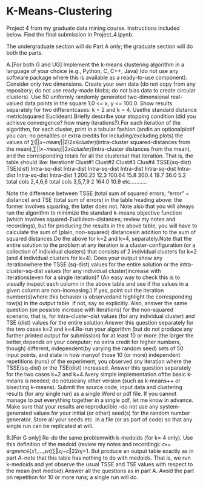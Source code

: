 # K-Means-Clustering
Project 4 from my graduate data mining course. Instructions included below. Find the final submission in Project_4.ipynb.

The undergraduate section will do Part A only; the graduate section will do both the parts. 

A.[For both G and UG] Implement the k-means clustering algorithm in a language of your choice (e.g., Python, C, C++, Java) (do not use 
any software package where this is available as a ready-to-use component). Consider only two dimensions. Create your own data (do not 
copy from any repository; do not use ready-made blobs; do not bias data to create circular clusters). Use 50 uniformly randomly generated 
two-dimensional real-valued data points in the square 1.0 <= x, y <= 100.0.  Show results separately for two differentcases: k = 2 and 
k = 4. Usethe standard distance metric(squared Euclidean).Briefly describe your stopping condition (did you achieve convergence? how many 
iterations?).For each iteration of the algorithm, for each cluster, print in a tabular fashion (andin an optionalplotif you can; no 
penalties or extra credits for including/excluding plots) the values of ∑(||𝑥−𝑚𝑒𝑎𝑛𝑗||2)2𝑥∈𝑐𝑙𝑢𝑠𝑡𝑒𝑟𝑗(intra-cluster squared-distances from the 
mean),∑||𝑥−𝑚𝑒𝑎𝑛𝑗||2𝑥∈𝑐𝑙𝑢𝑠𝑡𝑒𝑟𝑗(intra-cluster distances from the mean), and the corresponding totals for all the clustersat that iteration. 
That is, the table should like:
Iteration#    Clust#1                   Clust#2         Clust#3                     Clus#4                        TSSE(sq-dist) TSE(dist)
      Intra-sq-dist Intra-dist  Intra-sq-dist  Intra-dist  Intra-sq-dist   Intra-dist    Intra-sq-dist  Intra-dist
      1  200.25     12.3          100.64      15.8            300.4           19.7            36.0          5.2 total cols 2,4,6,8 total cols 3,5,7,9
      2  164.0     10.9           etc........... 
      
Note the difference between TSSE (total sum of squared errors; “error” = distance) and TSE (total sum of errors) in the table heading 
above: the former involves squaring, the latter does not. Note also that you will always run the algorithm to minimize the standard k-means
objective function (which involves squared-Euclidean-distances; review my notes and recordings), but for producing the results in the 
above table, you will have to calculate the sum of (plain, non-squared) distancesin addition to the sum of squared distances.Do the above 
for k=2 and k=4, separately.Note that the entire solution to the problem at any iteration is a cluster-configuration (or a collection of 
individual clusters) that consists of 2 individual clusters for k=2 (and 4 individual clusters for k=4).  Does your output show any 
iterationwhere the TSSE (sq-dist) values for the entire solution or the intra-cluster-sq-dist values (for any individual cluster)increase
with iterations(even for a single iteration)? (An easy way to check this is to visually inspect each column in the above table and see 
if the values in a given column are non-increasing.) If yes, point out the iteration number(s)where this behavior is observedand 
highlight the corresponding row(s) in the output table. If not, say so explicitly. Also, answer the same question (on possible increase
with iterations) for the non-squared scenario, that is, for intra-cluster-dist values (for any individual cluster) and TSE (dist) values
for the entire solution.Answer this question separately for the two cases k=2 and k=4.Re-run your algorithm (but do not produce any 
further printed output for submission) for at least 10 or more (the larger the better;depends on your computer; no extra credit for 
higher numbers, though) different, independent(by varying the random seed) sets of 50 input points, and state  in how manyof those 10 
(or more) independent repetitions (runs) of the experiment, you observed any iteration where the TSSE(sq-dist) or the TSE(dist) 
increased. Answer this question separately for the two cases k=2 and k=4.Avery simple implementation ofthe basic k-means is needed; 
do notuseany other version (such as k-means++ or bisecting k-means). Submit the source code, input data and clustering results (for 
any single run) as a single Word or pdf file. If you cannot manage to put everything together in a single pdf, let me know in advance.
Make sure that your results are reproducible –do not use any system-generated values for your initial (or other) seed(s) for the random 
number generator. Store all your seeds etc. in a file (or as part of code) so that any single run can be replicated at will. 

B.[For G only] Re-do the same problemwith k-medoids (for k= 4 only). Use this definition of the medoid (review my notes and recording): 
𝑐∗= argm𝑖𝑛𝑐∈{𝑥1,...,𝑥𝑛}∑‖𝑥𝑗−𝑐‖22𝑛𝑗=1. But produce an output table exactly as in part A–note that this table has nothing to do with medoids.
That is, we run k-medoids and yet observe the usual TSSE and TSE values with respect to the mean (not medoid).Answer all the questions 
as in part A. Avoid the part on repetition for 10 or more runs; a single run will do.
